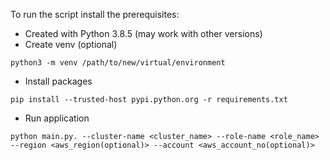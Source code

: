 To run the script install the prerequisites: 

- Created with Python 3.8.5 (may work with other versions)
- Create venv (optional)

`python3 -m venv /path/to/new/virtual/environment`

- Install packages

`pip install --trusted-host pypi.python.org -r requirements.txt`

- Run application

`python main.py. --cluster-name <cluster_name> --role-name <role_name>  --region <aws_region(optional)> --account <aws_account_no(optional)>`
